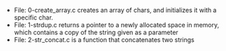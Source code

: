 * File: 0-create_array.c creates an array of chars, and initializes it with a specific char.
* File: 1-strdup.c returns a pointer to a newly allocated space in memory, which contains a copy of the string given as a parameter
* File: 2-str_concat.c is a function that concatenates two strings
